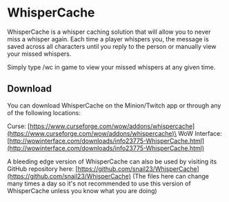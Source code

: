 # WhisperCache
WhisperCache is a whisper caching solution that will allow you to never miss a whisper again. Each time a player whispers you,
the message is saved across all characters until you reply to the person or manually view your missed whispers.

Simply type /wc in game to view your missed whispers at any given time.

## Download
You can download WhisperCache on the Minion/Twitch app or through any of the following locations:

Curse: [https://www.curseforge.com/wow/addons/whispercache](https://www.curseforge.com/wow/addons/whispercache)\
WoW Interface: [http://wowinterface.com/downloads/info23775-WhisperCache.html](http://wowinterface.com/downloads/info23775-WhisperCache.html)

A bleeding edge version of WhisperCache can also be used by visiting its GitHub repository here: [https://github.com/snail23/WhisperCache](https://github.com/snail23/WhisperCache) (The files here can change many times a day so it's not recommended to use this version of WhisperCache unless you know what you are doing)
